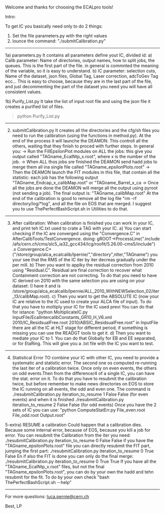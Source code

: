 Welcome and thanks for choosing the ECALpro tools!

Intro:

To get IC you basically need only to do 2 things:
1) Set the file parameters.py with the right values
2) lounce the command: "./submitCalibration.py"

------
1a) parameters.py
It contains all parameters define yout IC, divided id:
 a) Calib parameter: Name of directories, output names, how to split jobs, the queues.
       This is the first part of the file. in general is commnted the meaning of the variable, so it is easy to understand.
 b) IC parameter: selection cuts, Name of the dataset, json files, Global Tag, Laser correction, adcToGev Tag ecc...
       This is easy to choose, because they are in the last part of the file, and just decommenting the part of the dataset you need you will have all consistent values.

1b) Purify_List.py
It take the list of input root file and using the json file it creates a purified list of files.
>python Purify_List.py

------
2) submitCalibration.py
It creates all the directories and the cfg/sh files you need to run the calibration (using the functions in method.py). At the end of the process it will launche the DEAMON. This
controll all the others, waiting that they finish to proced with further steps.
In general you:
 -> Run the FillEpsilonPlot modules on ALL the jobs: this give you output called "TAGname_EcalNtp_x.root", where x is the number of the job.
 -> When ALL thos jobs sre finished the DEAMON send hadd jobs to merge them all ina  single file called "TAGname_epsilonPlots.root"
 -> Then the DEAMON launch the FIT modules in this file, that contain all the statistic: each job has the following output "TAGname_Endcap_x_calibMap.root" or "TAGname_Barrel_x_ca
 -> Once all the jobs are done the DEAMON will merge all the output using pyroot (not sending a job). The final output is: "TAGname_calibMap.root"
At the end of the calibration is good to remove all the log file "rm -rf directory/log/*log", and all the file on EOS that are merged.
I suggest you to use ThePerfectBashScript.sh in Utilities to do that.

------
3) After calibration:
When calibration is finished you can work in your IC, and print teh IC.txt used to crate a TAG with your IC.
 a) You can start checking if the IC are converged using the "Convergence.C" in AfterCalibTools/TestConvergence.
    doing:
      gROOT->ProcessLine(".include /afs/cern.ch/cms/slc5_ia32_gcc434/lcg/roofit/5.26.00-cms5/include")
      .x Convergence.C+("/store/group/alca_ecalcalib/lpernie/","directory",nIter,"TAGname")
    you your see that the RMS of the IC iter by iter decreas gradually under the per mill.
 b) Then you want to applky the residual correction from 2010 using "Residual.C". Residual are final correction to recover what Containment correction are not correcting.
    To do that you need to have IC derived on 2010 with the same selection you are using on your dataset:
    (I have it and is /store/group/alca_ecalcalib/lpernie/ALL_2010_WithNEWSelection_02/iter_13/calibMap.root).
 c) Then you want to get the ABSOLUTE IC (now your IC are relative to the IC used to create your ALCA file of input). To do that you have to moltiply your IC for the IC used previ
    You can do that for istance: "python MoltiplicateIC.py InputFile/EcalIntercalibConstants_GR10_H_V6.xml 2010/IC_ResidsualFree.root 2010/ABSIC_ResidsualFree.root"
    in InputFile there are all the IC at HLT stage for different period, if something is missing you can use the READGT tools to get it.
 d) Then you want to mediate your IC to 1. You can do that Globally for EB and EE separated, or for EtaRing. This will give you a .txt file with the IC you want to test.
 
------
4) Statistical Error
TO combine your IC with other IC, you need to provide a systematic and statistic error. The second one os computed re-running the last iter of a calibration twice.
Once only on even events, the others on odd events.Then from the difference/4 of a single IC, you can have the stat. error on it.
To do that you have to resubmit the calibration twice, but before remember to make news directories on EOS to store the IC running on all events, the odd and even one.
The command is
./resubmitCalibration.py iteration_to_resume 1 False False (for even events) and when it is finished
./resubmitCalibration.py iteration_to_resume 2 False False (for odd events)
Once you have the 2 sets of IC you can use: "python ComputeStatErr.py File_even.root File_odd.root Output.root"

5-extra) RESUME a calibration
Could happen that a calibration dies. Because some internal error, because of EOS, because you kill a job for error.
You can resubmit the Calibration from the iter you need:
./resubmitCalibration.py iteration_to_resume 0 False False
if you have the "TAGname_epsilonPlots.root" file you can directly resubmit the FIT part, jumping the first part:
./resubmitCalibration.py iteration_to_resume 0 True False
En if also the FIT is done you can only do the final merge:
./resubmitCalibration.py iteration_to_resume 0 True True
If you have all the "TAGname_EcalNtp_x.root" files, but not the final "TAGname_epsilonPlots.root", you can do by your own the hadd and tehn resubmit for the fit.
To do by your own check "bash ThePerfectBashScript.sh --help"

------
For more questions: luca.pernie@cern.ch

Best,
LP
